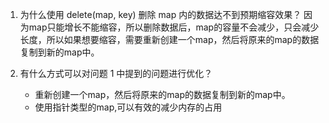 1. 为什么使用 delete(map, key) 删除 map 内的数据达不到预期缩容效果？
   因为map只能增长不能缩容，所以删除数据后，map的容量不会减少，只会减少长度，所以如果想要缩容，需要重新创建一个map，然后将原来的map的数据复制到新的map中。

2. 有什么方式可以对问题 1 中提到的问题进行优化？
    - 重新创建一个map，然后将原来的map的数据复制到新的map中。
    - 使用指针类型的map,可以有效的减少内存的占用